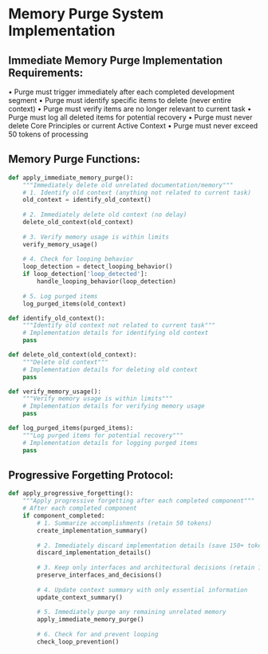 # Memory Purge System Implementation

## Immediate Memory Purge Implementation Requirements:
• Purge must trigger immediately after each completed development segment
• Purge must identify specific items to delete (never entire context)
• Purge must verify items are no longer relevant to current task
• Purge must log all deleted items for potential recovery
• Purge must never delete Core Principles or current Active Context
• Purge must never exceed 50 tokens of processing

## Memory Purge Functions:

```python
def apply_immediate_memory_purge():
    """Immediately delete old unrelated documentation/memory"""
    # 1. Identify old context (anything not related to current task)
    old_context = identify_old_context()
    
    # 2. Immediately delete old context (no delay)
    delete_old_context(old_context)
    
    # 3. Verify memory usage is within limits
    verify_memory_usage()
    
    # 4. Check for looping behavior
    loop_detection = detect_looping_behavior()
    if loop_detection['loop_detected']:
        handle_looping_behavior(loop_detection)
    
    # 5. Log purged items
    log_purged_items(old_context)

def identify_old_context():
    """Identify old context not related to current task"""
    # Implementation details for identifying old context
    pass

def delete_old_context(old_context):
    """Delete old context"""
    # Implementation details for deleting old context
    pass

def verify_memory_usage():
    """Verify memory usage is within limits"""
    # Implementation details for verifying memory usage
    pass

def log_purged_items(purged_items):
    """Log purged items for potential recovery"""
    # Implementation details for logging purged items
    pass
```

## Progressive Forgetting Protocol:

```python
def apply_progressive_forgetting():
    """Apply progressive forgetting after each completed component"""
    # After each completed component
    if component_completed:
        # 1. Summarize accomplishments (retain 50 tokens)
        create_implementation_summary()
        
        # 2. Immediately discard implementation details (save 150+ tokens)
        discard_implementation_details()
        
        # 3. Keep only interfaces and architectural decisions (retain 100 tokens)
        preserve_interfaces_and_decisions()
        
        # 4. Update context summary with only essential information
        update_context_summary()
        
        # 5. Immediately purge any remaining unrelated memory
        apply_immediate_memory_purge()
        
        # 6. Check for and prevent looping
        check_loop_prevention()
```